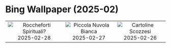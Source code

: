 # Bing Wallpaper (2025-02)

|  |  |  |
|:---:|:---:|:---:|
| ![](https://www.bing.com/th?id=OHR.BhutanMonastery_IT-IT9860257157_400x240.jpg "Roccheforti Spirituali?") 2025-02-28 | ![](https://www.bing.com/th?id=OHR.PolarCub_IT-IT9763636877_400x240.jpg "Piccola Nuvola Bianca") 2025-02-27 | ![](https://www.bing.com/th?id=OHR.ArgyllStalker_IT-IT3265254164_400x240.jpg "Cartoline Scozzesi") 2025-02-26 |
